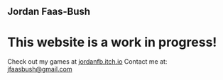 ## Jordan Faas-Bush

# This website is a work in progress!
Check out my games at [jordanfb.itch.io](jordanfb.itch.io)
Contact me at: jfaasbush@gmail.com
